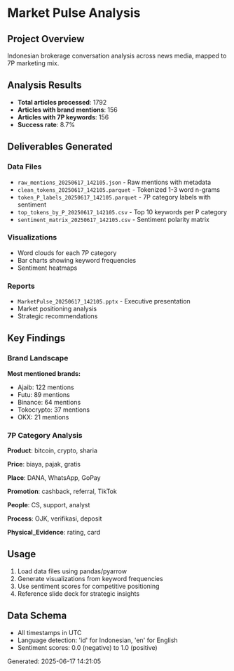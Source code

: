 # Market Pulse Analysis

## Project Overview
Indonesian brokerage conversation analysis across news media, mapped to 7P marketing mix.

## Analysis Results
- **Total articles processed**: 1792
- **Articles with brand mentions**: 156
- **Articles with 7P keywords**: 156
- **Success rate**: 8.7%

## Deliverables Generated

### Data Files
- `raw_mentions_20250617_142105.json` - Raw mentions with metadata
- `clean_tokens_20250617_142105.parquet` - Tokenized 1-3 word n-grams  
- `token_P_labels_20250617_142105.parquet` - 7P category labels with sentiment
- `top_tokens_by_P_20250617_142105.csv` - Top 10 keywords per P category
- `sentiment_matrix_20250617_142105.csv` - Sentiment polarity matrix

### Visualizations
- Word clouds for each 7P category
- Bar charts showing keyword frequencies
- Sentiment heatmaps

### Reports  
- `MarketPulse_20250617_142105.pptx` - Executive presentation
- Market positioning analysis
- Strategic recommendations

## Key Findings

### Brand Landscape

**Most mentioned brands:**
- Ajaib: 122 mentions
- Futu: 89 mentions
- Binance: 64 mentions
- Tokocrypto: 37 mentions
- OKX: 21 mentions

### 7P Category Analysis

**Product**: bitcoin, crypto, sharia

**Price**: biaya, pajak, gratis

**Place**: DANA, WhatsApp, GoPay

**Promotion**: cashback, referral, TikTok

**People**: CS, support, analyst

**Process**: OJK, verifikasi, deposit

**Physical_Evidence**: rating, card

## Usage
1. Load data files using pandas/pyarrow
2. Generate visualizations from keyword frequencies  
3. Use sentiment scores for competitive positioning
4. Reference slide deck for strategic insights

## Data Schema
- All timestamps in UTC
- Language detection: 'id' for Indonesian, 'en' for English
- Sentiment scores: 0.0 (negative) to 1.0 (positive)

Generated: 2025-06-17 14:21:05
